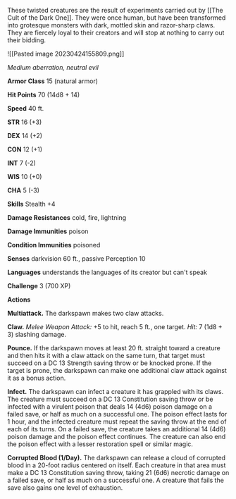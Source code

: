 These twisted creatures are the result of experiments carried out by [[The Cult of the Dark One]]. They were once human, but have been transformed into grotesque monsters with dark, mottled skin and razor-sharp claws. They are fiercely loyal to their creators and will stop at nothing to carry out their bidding.

![[Pasted image 20230424155809.png]]

_Medium aberration, neutral evil_

**Armor Class** 15 (natural armor)

**Hit Points** 70 (14d8 + 14)

**Speed** 40 ft.

**STR** 16 (+3)

**DEX** 14 (+2)

**CON** 12 (+1)

**INT** 7 (-2)

**WIS** 10 (+0)

**CHA** 5 (-3)

**Skills** Stealth +4

**Damage Resistances** cold, fire, lightning

**Damage Immunities** poison

**Condition Immunities** poisoned

**Senses** darkvision 60 ft., passive Perception 10

**Languages** understands the languages of its creator but can't speak

**Challenge** 3 (700 XP)

**Actions**

**Multiattack.** The darkspawn makes two claw attacks.

**Claw.** _Melee Weapon Attack:_ +5 to hit, reach 5 ft., one target. _Hit:_ 7 (1d8 + 3) slashing damage.

**Pounce.** If the darkspawn moves at least 20 ft. straight toward a creature and then hits it with a claw attack on the same turn, that target must succeed on a DC 13 Strength saving throw or be knocked prone. If the target is prone, the darkspawn can make one additional claw attack against it as a bonus action.

**Infect.** The darkspawn can infect a creature it has grappled with its claws. The creature must succeed on a DC 13 Constitution saving throw or be infected with a virulent poison that deals 14 (4d6) poison damage on a failed save, or half as much on a successful one. The poison effect lasts for 1 hour, and the infected creature must repeat the saving throw at the end of each of its turns. On a failed save, the creature takes an additional 14 (4d6) poison damage and the poison effect continues. The creature can also end the poison effect with a lesser restoration spell or similar magic.

**Corrupted Blood (1/Day).** The darkspawn can release a cloud of corrupted blood in a 20-foot radius centered on itself. Each creature in that area must make a DC 13 Constitution saving throw, taking 21 (6d6) necrotic damage on a failed save, or half as much on a successful one. A creature that fails the save also gains one level of exhaustion.